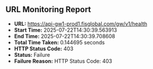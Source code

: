 ## URL Monitoring Report

- **URL:** https://api-gw1-prod1.fisglobal.com/gw/v1/health
- **Start Time:** 2025-07-22T14:30:39.563913
- **End Time:** 2025-07-22T14:30:39.708608
- **Total Time Taken:** 0.144695 seconds
- **HTTP Status Code:** 403
- **Status:** Failure
- **Failure Reason:** HTTP Status Code: 403
